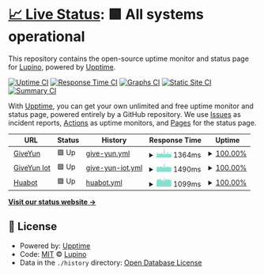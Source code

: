 # [📈 Live Status](https://Lupino.github.io/upptime): <!--live status--> **🟩 All systems operational**

This repository contains the open-source uptime monitor and status page for [Lupino](https://Lupino.github.io/upptime), powered by [Upptime](https://github.com/upptime/upptime).

[![Uptime CI](https://github.com/Lupino/upptime/workflows/Uptime%20CI/badge.svg)](https://github.com/upptime/upptime/actions?query=workflow%3A%22Uptime+CI%22)
[![Response Time CI](https://github.com/Lupino/upptime/workflows/Response%20Time%20CI/badge.svg)](https://github.com/upptime/upptime/actions?query=workflow%3A%22Response+Time+CI%22)
[![Graphs CI](https://github.com/Lupino/upptime/workflows/Graphs%20CI/badge.svg)](https://github.com/upptime/upptime/actions?query=workflow%3A%22Graphs+CI%22)
[![Static Site CI](https://github.com/Lupino/upptime/workflows/Static%20Site%20CI/badge.svg)](https://github.com/upptime/upptime/actions?query=workflow%3A%22Static+Site+CI%22)
[![Summary CI](https://github.com/Lupino/upptime/workflows/Summary%20CI/badge.svg)](https://github.com/upptime/upptime/actions?query=workflow%3A%22Summary+CI%22)

With [Upptime](https://upptime.js.org), you can get your own unlimited and free uptime monitor and status page, powered entirely by a GitHub repository. We use [Issues](https://github.com/Lupino/upptime/issues) as incident reports, [Actions](https://github.com/Lupino/upptime/actions) as uptime monitors, and [Pages](https://Lupino.github.io/upptime) for the status page.

<!--start: status pages-->
<!-- This summary is generated by Upptime (https://github.com/upptime/upptime) -->
<!-- Do not edit this manually, your changes will be overwritten -->
<!-- prettier-ignore -->
| URL | Status | History | Response Time | Uptime |
| --- | ------ | ------- | ------------- | ------ |
| <img alt="" src="https://favicons.githubusercontent.com/www.giveyun.com" height="13"> [GiveYun](https://www.giveyun.com) | 🟩 Up | [give-yun.yml](https://github.com/Lupino/upptime/commits/HEAD/history/give-yun.yml) | <details><summary><img alt="Response time graph" src="./graphs/give-yun/response-time-week.png" height="20"> 1364ms</summary><br><a href="https://Lupino.github.io/upptime/history/give-yun"><img alt="Response time 1451" src="https://img.shields.io/endpoint?url=https%3A%2F%2Fraw.githubusercontent.com%2FLupino%2Fupptime%2FHEAD%2Fapi%2Fgive-yun%2Fresponse-time.json"></a><br><a href="https://Lupino.github.io/upptime/history/give-yun"><img alt="24-hour response time 1572" src="https://img.shields.io/endpoint?url=https%3A%2F%2Fraw.githubusercontent.com%2FLupino%2Fupptime%2FHEAD%2Fapi%2Fgive-yun%2Fresponse-time-day.json"></a><br><a href="https://Lupino.github.io/upptime/history/give-yun"><img alt="7-day response time 1364" src="https://img.shields.io/endpoint?url=https%3A%2F%2Fraw.githubusercontent.com%2FLupino%2Fupptime%2FHEAD%2Fapi%2Fgive-yun%2Fresponse-time-week.json"></a><br><a href="https://Lupino.github.io/upptime/history/give-yun"><img alt="30-day response time 1293" src="https://img.shields.io/endpoint?url=https%3A%2F%2Fraw.githubusercontent.com%2FLupino%2Fupptime%2FHEAD%2Fapi%2Fgive-yun%2Fresponse-time-month.json"></a><br><a href="https://Lupino.github.io/upptime/history/give-yun"><img alt="1-year response time 1442" src="https://img.shields.io/endpoint?url=https%3A%2F%2Fraw.githubusercontent.com%2FLupino%2Fupptime%2FHEAD%2Fapi%2Fgive-yun%2Fresponse-time-year.json"></a></details> | <details><summary><a href="https://Lupino.github.io/upptime/history/give-yun">100.00%</a></summary><a href="https://Lupino.github.io/upptime/history/give-yun"><img alt="All-time uptime 100.00%" src="https://img.shields.io/endpoint?url=https%3A%2F%2Fraw.githubusercontent.com%2FLupino%2Fupptime%2FHEAD%2Fapi%2Fgive-yun%2Fuptime.json"></a><br><a href="https://Lupino.github.io/upptime/history/give-yun"><img alt="24-hour uptime 100.00%" src="https://img.shields.io/endpoint?url=https%3A%2F%2Fraw.githubusercontent.com%2FLupino%2Fupptime%2FHEAD%2Fapi%2Fgive-yun%2Fuptime-day.json"></a><br><a href="https://Lupino.github.io/upptime/history/give-yun"><img alt="7-day uptime 100.00%" src="https://img.shields.io/endpoint?url=https%3A%2F%2Fraw.githubusercontent.com%2FLupino%2Fupptime%2FHEAD%2Fapi%2Fgive-yun%2Fuptime-week.json"></a><br><a href="https://Lupino.github.io/upptime/history/give-yun"><img alt="30-day uptime 100.00%" src="https://img.shields.io/endpoint?url=https%3A%2F%2Fraw.githubusercontent.com%2FLupino%2Fupptime%2FHEAD%2Fapi%2Fgive-yun%2Fuptime-month.json"></a><br><a href="https://Lupino.github.io/upptime/history/give-yun"><img alt="1-year uptime 100.00%" src="https://img.shields.io/endpoint?url=https%3A%2F%2Fraw.githubusercontent.com%2FLupino%2Fupptime%2FHEAD%2Fapi%2Fgive-yun%2Fuptime-year.json"></a></details>
| <img alt="" src="https://favicons.githubusercontent.com/iot.giveyun.com" height="13"> [GiveYun Iot](https://iot.giveyun.com) | 🟩 Up | [give-yun-iot.yml](https://github.com/Lupino/upptime/commits/HEAD/history/give-yun-iot.yml) | <details><summary><img alt="Response time graph" src="./graphs/give-yun-iot/response-time-week.png" height="20"> 1490ms</summary><br><a href="https://Lupino.github.io/upptime/history/give-yun-iot"><img alt="Response time 1852" src="https://img.shields.io/endpoint?url=https%3A%2F%2Fraw.githubusercontent.com%2FLupino%2Fupptime%2FHEAD%2Fapi%2Fgive-yun-iot%2Fresponse-time.json"></a><br><a href="https://Lupino.github.io/upptime/history/give-yun-iot"><img alt="24-hour response time 1611" src="https://img.shields.io/endpoint?url=https%3A%2F%2Fraw.githubusercontent.com%2FLupino%2Fupptime%2FHEAD%2Fapi%2Fgive-yun-iot%2Fresponse-time-day.json"></a><br><a href="https://Lupino.github.io/upptime/history/give-yun-iot"><img alt="7-day response time 1490" src="https://img.shields.io/endpoint?url=https%3A%2F%2Fraw.githubusercontent.com%2FLupino%2Fupptime%2FHEAD%2Fapi%2Fgive-yun-iot%2Fresponse-time-week.json"></a><br><a href="https://Lupino.github.io/upptime/history/give-yun-iot"><img alt="30-day response time 1454" src="https://img.shields.io/endpoint?url=https%3A%2F%2Fraw.githubusercontent.com%2FLupino%2Fupptime%2FHEAD%2Fapi%2Fgive-yun-iot%2Fresponse-time-month.json"></a><br><a href="https://Lupino.github.io/upptime/history/give-yun-iot"><img alt="1-year response time 1883" src="https://img.shields.io/endpoint?url=https%3A%2F%2Fraw.githubusercontent.com%2FLupino%2Fupptime%2FHEAD%2Fapi%2Fgive-yun-iot%2Fresponse-time-year.json"></a></details> | <details><summary><a href="https://Lupino.github.io/upptime/history/give-yun-iot">100.00%</a></summary><a href="https://Lupino.github.io/upptime/history/give-yun-iot"><img alt="All-time uptime 100.00%" src="https://img.shields.io/endpoint?url=https%3A%2F%2Fraw.githubusercontent.com%2FLupino%2Fupptime%2FHEAD%2Fapi%2Fgive-yun-iot%2Fuptime.json"></a><br><a href="https://Lupino.github.io/upptime/history/give-yun-iot"><img alt="24-hour uptime 100.00%" src="https://img.shields.io/endpoint?url=https%3A%2F%2Fraw.githubusercontent.com%2FLupino%2Fupptime%2FHEAD%2Fapi%2Fgive-yun-iot%2Fuptime-day.json"></a><br><a href="https://Lupino.github.io/upptime/history/give-yun-iot"><img alt="7-day uptime 100.00%" src="https://img.shields.io/endpoint?url=https%3A%2F%2Fraw.githubusercontent.com%2FLupino%2Fupptime%2FHEAD%2Fapi%2Fgive-yun-iot%2Fuptime-week.json"></a><br><a href="https://Lupino.github.io/upptime/history/give-yun-iot"><img alt="30-day uptime 100.00%" src="https://img.shields.io/endpoint?url=https%3A%2F%2Fraw.githubusercontent.com%2FLupino%2Fupptime%2FHEAD%2Fapi%2Fgive-yun-iot%2Fuptime-month.json"></a><br><a href="https://Lupino.github.io/upptime/history/give-yun-iot"><img alt="1-year uptime 100.00%" src="https://img.shields.io/endpoint?url=https%3A%2F%2Fraw.githubusercontent.com%2FLupino%2Fupptime%2FHEAD%2Fapi%2Fgive-yun-iot%2Fuptime-year.json"></a></details>
| <img alt="" src="https://favicons.githubusercontent.com/huabot.com" height="13"> [Huabot](https://huabot.com) | 🟩 Up | [huabot.yml](https://github.com/Lupino/upptime/commits/HEAD/history/huabot.yml) | <details><summary><img alt="Response time graph" src="./graphs/huabot/response-time-week.png" height="20"> 1099ms</summary><br><a href="https://Lupino.github.io/upptime/history/huabot"><img alt="Response time 1114" src="https://img.shields.io/endpoint?url=https%3A%2F%2Fraw.githubusercontent.com%2FLupino%2Fupptime%2FHEAD%2Fapi%2Fhuabot%2Fresponse-time.json"></a><br><a href="https://Lupino.github.io/upptime/history/huabot"><img alt="24-hour response time 1215" src="https://img.shields.io/endpoint?url=https%3A%2F%2Fraw.githubusercontent.com%2FLupino%2Fupptime%2FHEAD%2Fapi%2Fhuabot%2Fresponse-time-day.json"></a><br><a href="https://Lupino.github.io/upptime/history/huabot"><img alt="7-day response time 1099" src="https://img.shields.io/endpoint?url=https%3A%2F%2Fraw.githubusercontent.com%2FLupino%2Fupptime%2FHEAD%2Fapi%2Fhuabot%2Fresponse-time-week.json"></a><br><a href="https://Lupino.github.io/upptime/history/huabot"><img alt="30-day response time 1084" src="https://img.shields.io/endpoint?url=https%3A%2F%2Fraw.githubusercontent.com%2FLupino%2Fupptime%2FHEAD%2Fapi%2Fhuabot%2Fresponse-time-month.json"></a><br><a href="https://Lupino.github.io/upptime/history/huabot"><img alt="1-year response time 1104" src="https://img.shields.io/endpoint?url=https%3A%2F%2Fraw.githubusercontent.com%2FLupino%2Fupptime%2FHEAD%2Fapi%2Fhuabot%2Fresponse-time-year.json"></a></details> | <details><summary><a href="https://Lupino.github.io/upptime/history/huabot">100.00%</a></summary><a href="https://Lupino.github.io/upptime/history/huabot"><img alt="All-time uptime 100.00%" src="https://img.shields.io/endpoint?url=https%3A%2F%2Fraw.githubusercontent.com%2FLupino%2Fupptime%2FHEAD%2Fapi%2Fhuabot%2Fuptime.json"></a><br><a href="https://Lupino.github.io/upptime/history/huabot"><img alt="24-hour uptime 100.00%" src="https://img.shields.io/endpoint?url=https%3A%2F%2Fraw.githubusercontent.com%2FLupino%2Fupptime%2FHEAD%2Fapi%2Fhuabot%2Fuptime-day.json"></a><br><a href="https://Lupino.github.io/upptime/history/huabot"><img alt="7-day uptime 100.00%" src="https://img.shields.io/endpoint?url=https%3A%2F%2Fraw.githubusercontent.com%2FLupino%2Fupptime%2FHEAD%2Fapi%2Fhuabot%2Fuptime-week.json"></a><br><a href="https://Lupino.github.io/upptime/history/huabot"><img alt="30-day uptime 100.00%" src="https://img.shields.io/endpoint?url=https%3A%2F%2Fraw.githubusercontent.com%2FLupino%2Fupptime%2FHEAD%2Fapi%2Fhuabot%2Fuptime-month.json"></a><br><a href="https://Lupino.github.io/upptime/history/huabot"><img alt="1-year uptime 100.00%" src="https://img.shields.io/endpoint?url=https%3A%2F%2Fraw.githubusercontent.com%2FLupino%2Fupptime%2FHEAD%2Fapi%2Fhuabot%2Fuptime-year.json"></a></details>

<!--end: status pages-->

[**Visit our status website →**](https://Lupino.github.io/upptime)

## 📄 License

- Powered by: [Upptime](https://github.com/upptime/upptime)
- Code: [MIT](./LICENSE) © [Lupino](https://Lupino.github.io/upptime)
- Data in the `./history` directory: [Open Database License](https://opendatacommons.org/licenses/odbl/1-0/)
